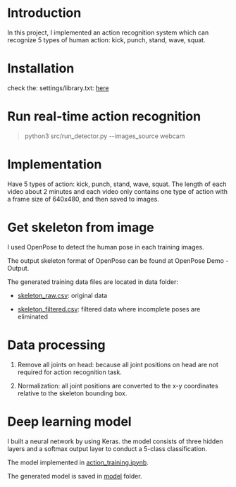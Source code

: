 # Introduction

In this project, I implemented an action recognition system which can recognize 5 types of human action: kick, punch, stand, wave, squat.

# Installation

check the: settings/library.txt: [here](https://github.com/TheK2NumberOne/action-recognition-project/blob/master/action-recognition-using-pose%20estimation-2D/setting/library.txt)

# Run real-time action recognition

> python3 src/run_detector.py --images_source webcam

# Implementation

Have 5 types of action: kick, punch, stand, wave, squat. The length of each video about 2 minutes and each video only contains one type of action with a frame size of 640x480, and then saved to images.

# Get skeleton from image

I used OpenPose to detect the human pose in each training images.

The output skeleton format of OpenPose can be found at OpenPose Demo - Output.

The generated training data files are located in data folder:

+ [skeleton_raw.csv](https://github.com/TheK2NumberOne/action-recognition-project/blob/master/action-recognition-using-pose%20estimation-2D/data/skeleton_raw.csv): original data

+ [skeleton_filtered.csv](https://github.com/TheK2NumberOne/action-recognition-project/blob/master/action-recognition-using-pose%20estimation-2D/data/skeleton_filtered.csv): filtered data where incomplete poses are eliminated

# Data processing

1. Remove all joints on head: because all joint positions on head are not required for action recognition task.

2. Normalization: all joint positions are converted to the x-y coordinates relative to the skeleton bounding box.

# Deep learning model

I built a neural network by using Keras. the model consists of three hidden layers and a softmax output layer to conduct a 5-class classification.

The model implemented in [action_training.ipynb](https://github.com/TheK2NumberOne/action-recognition-project/blob/master/action-recognition-using-pose%20estimation-2D/src/Training_action.ipynb).

The generated model is saved in [model](https://github.com/TheK2NumberOne/action-recognition-project/tree/master/action-recognition-using-pose%20estimation-2D/model) folder.
